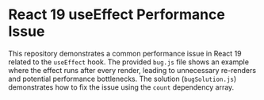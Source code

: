 # React 19 useEffect Performance Issue

This repository demonstrates a common performance issue in React 19 related to the `useEffect` hook.  The provided `bug.js` file shows an example where the effect runs after every render, leading to unnecessary re-renders and potential performance bottlenecks.  The solution (`bugSolution.js`) demonstrates how to fix the issue using the `count` dependency array.